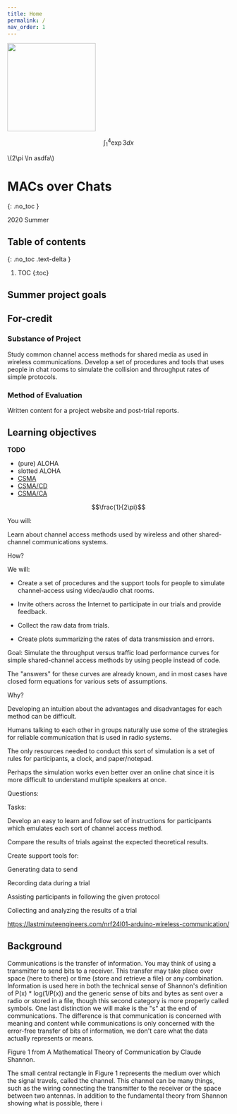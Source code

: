 ```yaml
---
title: Home
permalink: /
nav_order: 1
---
```



<script type="text/javascript"
        src="https://cdnjs.cloudflare.com/ajax/libs/mathjax/2.7.0/MathJax.js?config=TeX-AMS_CHTML"></script>

<img src="{{ 'image/logo.svg' | absolute_url }}" width="200"/>


$$\int_1^4 \exp{3}dx$$

\\(2\pi \ln asdfa\\)

# MACs over Chats
{: .no_toc }

2020 Summer


## Table of contents
{: .no_toc .text-delta }

1. TOC
{:toc}


## Summer project goals

## For-credit

### Substance of Project

Study common channel access methods for shared media as used in wireless
communications.
Develop a set of procedures and tools that uses people in chat rooms to simulate the collision and throughput rates of simple protocols.


### Method of Evaluation

Written content for a project website and post-trial reports.




## Learning objectives

**TODO**


* (pure) ALOHA
* slotted ALOHA
* [CSMA](https://en.wikipedia.org/wiki/Carrier-sense_multiple_access)
* [CSMA/CD](https://en.wikipedia.org/wiki/Carrier-sense_multiple_access)
* [CSMA/CA](https://en.wikipedia.org/wiki/Carrier-sense_multiple_access)


$$\frac{1}{2\pi}$$

You will:

Learn about channel access methods used by wireless and other shared-channel communications systems.


How?


We will: 

* Create a set of procedures and the support tools for people to simulate channel-access using video/audio chat rooms.
* Invite others across the Internet to participate in our trials and provide
  feedback.

* Collect the raw data from trials.

* Create plots summarizing the rates of data transmission and errors.

Goal:  Simulate the throughput versus traffic load performance curves for simple shared-channel access methods by using people instead of code.

The "answers" for these curves are already known, and in most cases have closed form equations for various sets of assumptions.

Why?

Developing an intuition about the advantages and disadvantages for each method can be difficult.

Humans talking to each other in groups naturally use some of the strategies for reliable communication that is used in radio systems.

The only resources needed to conduct this sort of simulation is a set of rules for participants, a clock, and paper/notepad.

Perhaps the simulation works even better over an online chat since it is more difficult to understand multiple speakers at once.

Questions:

Tasks:

Develop an easy to learn and follow set of instructions for participants which emulates each sort of channel access method.

Compare the results of trials against the expected theoretical results.

Create support tools for:

Generating data to send

Recording data during a trial

Assisting participants in following the given protocol

Collecting and analyzing the results of a trial



https://lastminuteengineers.com/nrf24l01-arduino-wireless-communication/



## Background

Communications is the transfer of information.  You may think of using a transmitter to send bits to a receiver.  This transfer may take place over space (here to there) or time (store and retrieve a file) or any combination.  Information is used here in both the technical sense of Shannon's definition of P(x) * log(1/P(x)) and the generic sense of bits and bytes as sent over a radio or stored in a file, though this second category is more properly called symbols.
One last distinction we will make is the "s" at the end of communications.  The difference is that communication is concerned with meaning and content while communications is only concerned with the error-free transfer of bits of information, we don't care what the data actually represents or means.


Figure 1 from A Mathematical Theory of Communication by Claude Shannon.

The small central rectangle in Figure 1 represents the medium over which the signal travels, called the channel.  This channel can be many things, such as the wiring connecting the transmitter to the receiver or the space between two antennas.
In addition to the fundamental theory from Shannon showing what is possible, there i




<!--
 vim: tw=0
 -->

